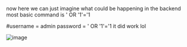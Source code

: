 now here we can just imagine what could be happening in the backend
most basic command is ' OR '1'='1

#username = admin
password = ' OR '1'='1 
it did work lol

![image](https://github.com/user-attachments/assets/8c5ddbc9-d2dd-4371-818b-b83315e71ccc)
